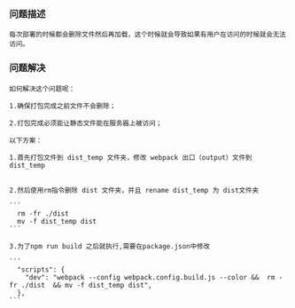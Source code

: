 ### 问题描述

    每次部署的时候都会删除文件然后再加载，这个时候就会导致如果有用户在访问的时候就会无法访问。

### 问题解决

    如何解决这个问题呢：
    
    1.确保打包完成之前文件不会删除；
    
    2.打包完成必须能让静态文件能在服务器上被访问；

    以下方案：

    1.首先打包文件到 dist_temp 文件夹，修改 webpack 出口（output）文件到 dist_temp
   
   
    2.然后使用rm指令删除 dist 文件夹，并且 rename dist_temp 为 dist文件夹

    ```
      rm -fr ./dist 
      mv -f dist_temp dist
    ```

    3.为了npm run build 之后就执行,需要在package.json中修改

    ```
      "scripts": {
        "dev": "webpack --config webpack.config.build.js --color &&  rm -fr ./dist  && mv -f dist_temp dist",
      },
    ```
    
